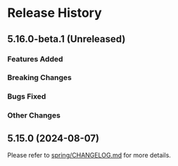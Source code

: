# Release History

## 5.16.0-beta.1 (Unreleased)

### Features Added

### Breaking Changes

### Bugs Fixed

### Other Changes

## 5.15.0 (2024-08-07)

Please refer to [spring/CHANGELOG.md](https://github.com/Azure/azure-sdk-for-java/tree/main/sdk/spring/CHANGELOG.md#5150-2024-08-07) for more details.
